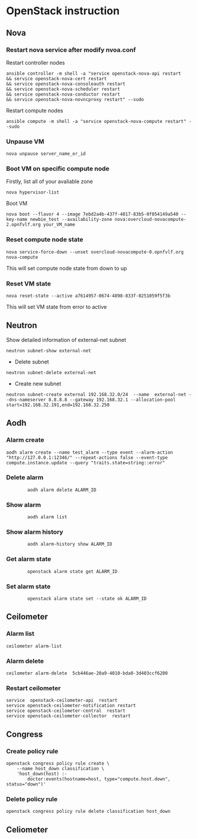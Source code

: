 # OpenStack instruction

## Nova

### Restart nova service after modify nvoa.conf
Restart controller nodes
```shell
ansible controller -m shell -a "service openstack-nova-api restart
&& service openstack-nova-cert restart
&& service openstack-nova-consoleauth restart
&& service openstack-nova-scheduler restart
&& service openstack-nova-conductor restart
&& service openstack-nova-novncproxy restart" --sudo 
```
Restart compute nodes
```shell
ansible compute -m shell -a "service openstack-nova-compute restart" --sudo 
```

### Unpause VM
```shell
nova unpause server_name_or_id
```
### Boot VM on specific compute node
Firstly, list all of your avaliable zone
```shell
nova hypervisor-list
```
Boot VM
```shell
nova boot --flavor 4 --image 7ebd2a4b-437f-4017-83b5-0f054149a540 --key-name newbie_test --availability-zone nova:overcloud-novacompute-2.opnfvlf.org your_VM_name
```
### Reset compute node state 
```shell
nova service-force-down --unset overcloud-novacompute-0.opnfvlf.org nova-compute
```
This will set compute node state from down to up
### Reset VM state
```shell
nova reset-state --active a7614957-0674-4898-833f-0251059f5f3b
```
This will set VM state from error to active

## Neutron

Show detailed information of external-net subnet
```shell
neutron subnet-show external-net
```
- Delete subnet
```shell
neutron subnet-delete external-net 
```
- Create new subnet
```shell
neutron subnet-create external 192.168.32.0/24  --name  external-net --dns-nameserver 8.8.8.8 --gateway 192.168.32.1 --allocation-pool start=192.168.32.191,end=192.168.32.250  
```

## Aodh

### Alarm create
```shell
aodh alarm create --name test_alarm --type event --alarm-action "http://127.0.0.1:12346/" --repeat-actions false --event-type compute.instance.update --query "traits.state=string::error"
```
### Delete alarm 
```shell
        aodh alarm delete ALARM_ID
```
### Show alarm 
```shell
        aodh alarm list
```

### Show alarm history
```shell
        aodh alarm-history show ALARM_ID
```
### Get alarm state
```shell
        openstack alarm state get ALARM_ID
```
### Set alarm state
```shell
        openstack alarm state set --state ok ALARM_ID
```

## Ceilometer

### Alarm list
```shell
ceilometer alarm-list
```
### Alarm delete
```shell
ceilometer alarm-delete  5cb446ae-20a9-4010-bda0-3d403ccf6200
```
### Restart ceilometer
```shell
service  openstack-ceilometer-api  restart    
service openstack-ceilometer-notification restart
service openstack-ceilometer-central  restart
service openstack-ceilometer-collector  restart
```

## Congress

### Create policy rule
```shell
openstack congress policy rule create \
    --name host_down classification \
    'host_down(host) :-
        doctor:events(hostname=host, type="compute.host.down", status="down")'
```
### Delete policy rule
```shell
openstack congress policy rule delete classification host_down
```
## Celiometer